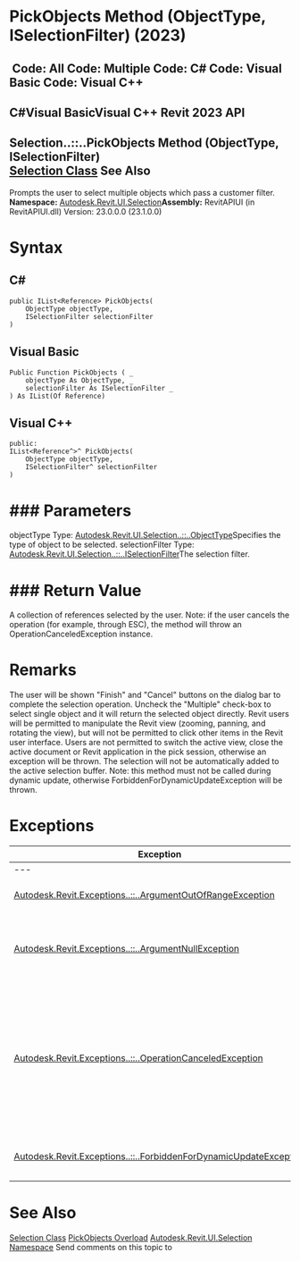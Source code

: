 # PickObjects Method (ObjectType, ISelectionFilter) (2023)

﻿
 Code: All Code: Multiple Code: C# Code: Visual Basic Code: Visual C++   
---  
C#Visual BasicVisual C++
Revit 2023 API  
---  
Selection..::..PickObjects Method (ObjectType, ISelectionFilter)  
[Selection Class](31b73d46-7d67-5dbb-4dad-80aa597c9afc.md "Selection Class") See Also  
---  
Prompts the user to select multiple objects which pass a customer filter.
**Namespace:** [Autodesk.Revit.UI.Selection](11785869-cc9e-03fc-97db-767a59af10a1.md "Autodesk.Revit.UI.Selection Namespace")**Assembly:** RevitAPIUI (in RevitAPIUI.dll) Version: 23.0.0.0 (23.1.0.0)
# Syntax
C#  
---  
```text
public IList<Reference> PickObjects(
	ObjectType objectType,
	ISelectionFilter selectionFilter
)
```
  
Visual Basic  
---  
```text
Public Function PickObjects ( _
	objectType As ObjectType, _
	selectionFilter As ISelectionFilter _
) As IList(Of Reference)
```
  
Visual C++  
---  
```text
public:
IList<Reference^>^ PickObjects(
	ObjectType objectType, 
	ISelectionFilter^ selectionFilter
)
```
  
# ### Parameters
objectType
    Type: [Autodesk.Revit.UI.Selection..::..ObjectType](2d0cbbba-d4ab-84b7-b081-36c14769d82c.md "ObjectType Enumeration")Specifies the type of object to be selected.
selectionFilter
    Type: [Autodesk.Revit.UI.Selection..::..ISelectionFilter](d552f44b-221c-0ecd-d001-41a5099b2f9f.md "ISelectionFilter Interface")The selection filter.
# ### Return Value
A collection of references selected by the user.
Note: if the user cancels the operation (for example, through ESC), the method will throw an OperationCanceledException instance. 
# Remarks
The user will be shown "Finish" and "Cancel" buttons on the dialog bar to complete the selection operation. Uncheck the "Multiple" check-box to select single object and it will return the selected object directly.
Revit users will be permitted to manipulate the Revit view (zooming, panning, and rotating the view), but will not be permitted to click other items in the Revit user interface. Users are not permitted to switch the active view, close the active document or Revit application in the pick session, otherwise an exception will be thrown.
The selection will not be automatically added to the active selection buffer.
Note: this method must not be called during dynamic update, otherwise ForbiddenForDynamicUpdateException will be thrown.
# Exceptions
| Exception | Condition |
| --- | --- |
| --- | --- |
| [Autodesk.Revit.Exceptions..::..ArgumentOutOfRangeException](60f148c9-ece0-a6bb-4e12-bb4a9c8c8a24.md "ArgumentOutOfRangeException Class") | Thrown when the objectType is not a recognized value. |
| [Autodesk.Revit.Exceptions..::..ArgumentNullException](631e1424-60f4-929b-4e52-dda9dcd26316.md "ArgumentNullException Class") | Thrown when the selectionFilter is nullNothingnullptra null reference (Nothing in Visual Basic). |
| [Autodesk.Revit.Exceptions..::..OperationCanceledException](aea34480-ceb5-b49f-129d-0799e7bb1c21.md "OperationCanceledException Class") | Thrown when the Revit user cancelled this operation. Thrown when the Revit user tried to switch the active view, close the active document or Revit application when responding to this mode. |
| [Autodesk.Revit.Exceptions..::..ForbiddenForDynamicUpdateException](c5b911f6-1e8f-2cd4-6965-286f41221fe0.md "ForbiddenForDynamicUpdateException Class") | Thrown if this method is called during dynamic update. |

# See Also
[Selection Class](31b73d46-7d67-5dbb-4dad-80aa597c9afc.md "Selection Class")
[PickObjects Overload](e5a547a2-3cf5-7638-2daa-ea85b4d3de2d.md "PickObjects Method")
[Autodesk.Revit.UI.Selection Namespace](11785869-cc9e-03fc-97db-767a59af10a1.md "Autodesk.Revit.UI.Selection Namespace")
Send comments on this topic to 